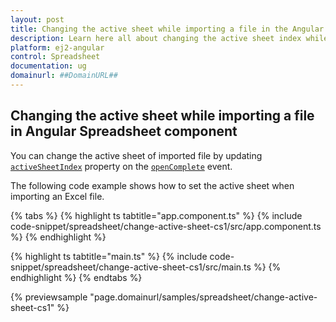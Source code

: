 ```yaml
---
layout: post
title: Changing the active sheet while importing a file in the Angular Spreadsheet component | Syncfusion
description: Learn here all about changing the active sheet index while importing a file in Syncfusion Angular Spreadsheet component of Syncfusion Essential JS 2 and more. 
platform: ej2-angular
control: Spreadsheet
documentation: ug
domainurl: ##DomainURL##
---
```


## Changing the active sheet while importing a file in Angular Spreadsheet component

You can change the active sheet of imported file by updating [`activeSheetIndex`](https://ej2.syncfusion.com/angular/documentation/api/spreadsheet/#activesheetindex) property on the [`openComplete`](https://ej2.syncfusion.com/angular/documentation/api/spreadsheet/#opencomplete) event.

The following code example shows how to set the active sheet when importing an Excel file.

{% tabs %}
{% highlight ts tabtitle="app.component.ts" %}
{% include code-snippet/spreadsheet/change-active-sheet-cs1/src/app.component.ts %}
{% endhighlight %}

{% highlight ts tabtitle="main.ts" %}
{% include code-snippet/spreadsheet/change-active-sheet-cs1/src/main.ts %}
{% endhighlight %}
{% endtabs %}
  
{% previewsample "page.domainurl/samples/spreadsheet/change-active-sheet-cs1" %}